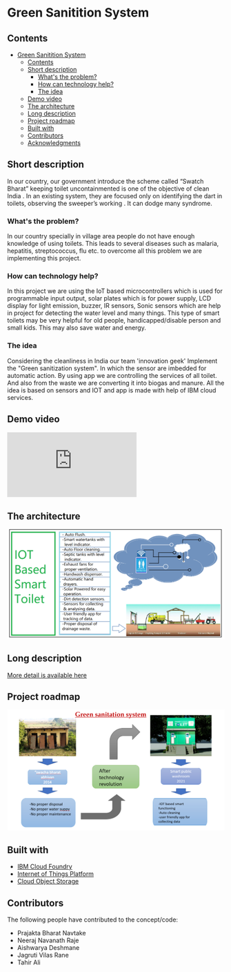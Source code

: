 # Green Sanitition System

## Contents

- [Green Sanitition System](#green-sanitition-system)
  - [Contents](#contents)
  - [Short description](#short-description)
    - [What's the problem?](#whats-the-problem)
    - [How can technology help?](#how-can-technology-help)
    - [The idea](#the-idea)
  - [Demo video](#demo-video)
  - [The architecture](#the-architecture)
  - [Long description](#long-description)
  - [Project roadmap](#project-roadmap)
  - [Built with](#built-with)
  - [Contributors](#contributors)
  - [Acknowledgments](#acknowledgments)

## Short description

In our country, our government introduce the scheme called “Swatch Bharat” keeping toilet uncontainmented is one of the objective of clean India . In an existing system,
they are focused only on identifying the dart in toilets, observing the sweeper’s working . It can dodge many syndrome.

### What's the problem?

In our country specially in village area people do not have enough knowledge of using toilets. This leads to several diseases such as malaria, hepatitis, streptococcus, flu etc. to overcome all this problem we are implementing this
project.
### How can technology help?

In this project we are using the IoT based microcontrollers which is used for programmable input output, solar plates which is for power supply, LCD display for light emission, buzzer, IR sensors, Sonic sensors which are help in project for detecting the water level and many things. This type of smart toilets may be very helpful for old people, handicapped/disable person and small kids. This may also save water and energy.
### The idea

Considering the cleanliness in India our team &#39;innovation geek&#39; Implement the &quot;Green sanitization system&quot;. In which the sensor are imbedded for automatic
action. By using app we are controlling the services of all toilet. And also from the waste we are converting it into biogas and manure. All the idea is based on sensors and IOT and app is made with help of IBM cloud services.

## Demo video

[![Click here to watch video](https://github.com/tahir303/She-Hackathon-project/edit/main/README.md)](https://www.youtube.com/watch?v=TgvErKzTPdo)

## The architecture

![](images/the_architecture.png)

## Long description

[More detail is available here](./docs/description.md)

## Project roadmap

![](images/roadmap.png)

## Built with

- [IBM Cloud Foundry](https://cloud.ibm.com/cloudfoundry/overview)
- [Internet of Things Platform](https://cloud.ibm.com/catalog/services/internet-of-things-platform)
- [Cloud Object Storage](https://cloud.ibm.com/objectstorage/create)

## Contributors

The following people have contributed to the concept/code:
- Prajakta Bharat Navtake
- Neeraj Navanath Raje
- Aishwarya Deshmane
- Jagruti Vilas Rane
- Tahir Ali
